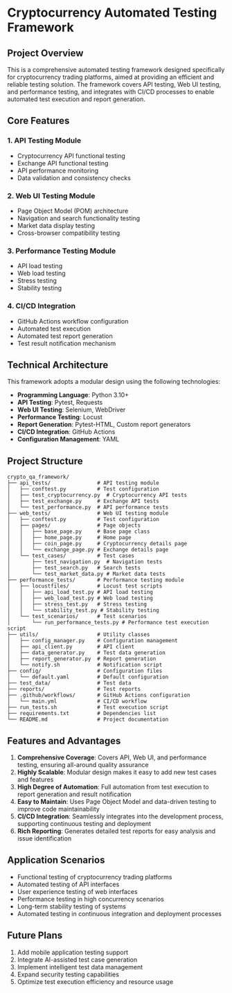 # Cryptocurrency Automated Testing Framework

## Project Overview

This is a comprehensive automated testing framework designed specifically for cryptocurrency trading platforms, aimed at providing an efficient and reliable testing solution. The framework covers API testing, Web UI testing, and performance testing, and integrates with CI/CD processes to enable automated test execution and report generation.

## Core Features

### 1. API Testing Module
- Cryptocurrency API functional testing
- Exchange API functional testing
- API performance monitoring
- Data validation and consistency checks

### 2. Web UI Testing Module
- Page Object Model (POM) architecture
- Navigation and search functionality testing
- Market data display testing
- Cross-browser compatibility testing

### 3. Performance Testing Module
- API load testing
- Web load testing
- Stress testing
- Stability testing

### 4. CI/CD Integration
- GitHub Actions workflow configuration
- Automated test execution
- Automated test report generation
- Test result notification mechanism

## Technical Architecture

This framework adopts a modular design using the following technologies:

- **Programming Language**: Python 3.10+
- **API Testing**: Pytest, Requests
- **Web UI Testing**: Selenium, WebDriver
- **Performance Testing**: Locust
- **Report Generation**: Pytest-HTML, Custom report generators
- **CI/CD Integration**: GitHub Actions
- **Configuration Management**: YAML

## Project Structure

```
crypto_qa_framework/
├── api_tests/               # API testing module
│   ├── conftest.py          # Test configuration
│   ├── test_cryptocurrency.py  # Cryptocurrency API tests
│   ├── test_exchange.py     # Exchange API tests
│   └── test_performance.py  # API performance tests
├── web_tests/               # Web UI testing module
│   ├── conftest.py          # Test configuration
│   ├── pages/               # Page objects
│   │   ├── base_page.py     # Base page class
│   │   ├── home_page.py     # Home page
│   │   ├── coin_page.py     # Cryptocurrency details page
│   │   └── exchange_page.py # Exchange details page
│   └── test_cases/          # Test cases
│       ├── test_navigation.py  # Navigation tests
│       ├── test_search.py   # Search tests
│       └── test_market_data.py # Market data tests
├── performance_tests/       # Performance testing module
│   ├── locustfiles/         # Locust test scripts
│   │   ├── api_load_test.py # API load testing
│   │   ├── web_load_test.py # Web load testing
│   │   ├── stress_test.py   # Stress testing
│   │   └── stability_test.py # Stability testing
│   └── test_scenarios/      # Test scenarios
│       └── run_performance_tests.py # Performance test execution script
├── utils/                   # Utility classes
│   ├── config_manager.py    # Configuration management
│   ├── api_client.py        # API client
│   ├── data_generator.py    # Test data generation
│   ├── report_generator.py  # Report generation
│   └── notify.sh            # Notification script
├── config/                  # Configuration files
│   └── default.yaml         # Default configuration
├── test_data/               # Test data
├── reports/                 # Test reports
├── .github/workflows/       # GitHub Actions configuration
│   └── main.yml             # CI/CD workflow
├── run_tests.sh             # Test execution script
├── requirements.txt         # Dependencies list
└── README.md                # Project documentation
```

## Features and Advantages

1. **Comprehensive Coverage**: Covers API, Web UI, and performance testing, ensuring all-around quality assurance
2. **Highly Scalable**: Modular design makes it easy to add new test cases and features
3. **High Degree of Automation**: Full automation from test execution to report generation and result notification
4. **Easy to Maintain**: Uses Page Object Model and data-driven testing to improve code maintainability
5. **CI/CD Integration**: Seamlessly integrates into the development process, supporting continuous testing and deployment
6. **Rich Reporting**: Generates detailed test reports for easy analysis and issue identification

## Application Scenarios

- Functional testing of cryptocurrency trading platforms
- Automated testing of API interfaces
- User experience testing of web interfaces
- Performance testing in high concurrency scenarios
- Long-term stability testing of systems
- Automated testing in continuous integration and deployment processes

## Future Plans

1. Add mobile application testing support
2. Integrate AI-assisted test case generation
3. Implement intelligent test data management
4. Expand security testing capabilities
5. Optimize test execution efficiency and resource usage
